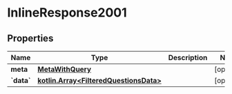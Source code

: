 # InlineResponse2001

## Properties
Name | Type | Description | Notes
------------ | ------------- | ------------- | -------------
**meta** | [**MetaWithQuery**](MetaWithQuery.md) |  |  [optional]
**&#x60;data&#x60;** | [**kotlin.Array&lt;FilteredQuestionsData&gt;**](FilteredQuestionsData.md) |  |  [optional]
